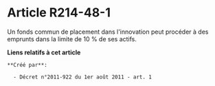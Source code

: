 # Article R214-48-1

Un fonds commun de placement dans l'innovation peut procéder à des emprunts dans la limite de 10 % de ses actifs.

**Liens relatifs à cet article**

	**Créé par**:

	  - Décret n°2011-922 du 1er août 2011 - art. 1
